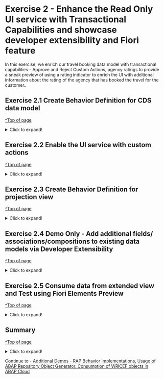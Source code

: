 # Exercise 2 - Enhance the Read Only UI service with Transactional Capabilities and showcase developer extensibility and Fiori feature

In this exercise, we enrich our travel booking data model with transactional capabilities - Approve and Reject Custom Actions, agency ratings to provide a sneak preview of using a rating indicator to enrich the UI with additional information about the rating of the agency that has booked the travel for the customer..

## Exercise 2.1 Create Behavior Definition for CDS data model
[^Top of page](#)

 <details>
 <summary>Click to expand!</summary>
  
1.	Right-click your data definition **`ZAD164_R_TRAVEL_XXX`** and select **New Behavior Definition** from the context menu.
   ![](images/AD164_E2_1_1.png)
 
2.	Maintain a description and click **`Next`**.
   - Description: _**`Behavior for Travel App XXX`**_
   - Retain **Implementation Type:** as **`Managed`**
  ![](images/AD164_E2_1_2.png)
 
3.	Select your transport request and click **`Finish`**.
   ![](images/AD164_E2_1_3.png)
  	
4.	A behavior definition for the CDS  entity with the following details should get generated
   ![](images/AD164_E2_1_4.png)
 
5.	Replace the default source code with following code snippet:

      <pre lang="ABAP">
       managed implementation in class zbp_ad164_r_travel_XXX unique;
       strict ( 2 );
       
       define behavior for zad164_r_travel_XXX alias zad164_travel_XXX
       persistent table zad164travel_XXX
       lock master
       authorization master ( global )
       etag master LocalLastChangedAt
       {
       //  create;
       //  update;
       //  delete;
         internal update;
       
         field ( readonly, numbering : managed ) TravelUUID;
       
         mapping for zad164travel_XXX
           {
             TravelUUID         = travel_uuid;
             TravelID           = travel_id;
             AgencyID           = agency_id;
             CustomerID         = customer_id;
             BeginDate          = begin_date;
             EndDate            = end_date;
             BookingFee         = booking_fee;
             TotalPrice         = total_price;
             CurrencyCode       = currency_code;
             Description        = description;
             OverallStatus      = overall_status;
             LastChangedAt      = last_changed_at;
             LocalCreatedAt     = local_created_at;
             LocalCreatedBy     = local_created_by;
             LocalLastChangedAt = local_last_changed_at;
             LocalLastChangedBy = local_last_changed_by;
           }
       }
       </pre>

6.	Save and activate the object.
7.	Bring up the Quick Assist proposals ( **`Ctrl + Shift + 1`** ) while hovering over the suggested implementation class name and select the proposal **`Create behavior implementation class zbp..`** to auto generate the behavior implementation class.
   ![](images/AD164_E2_1_5.png)
8.	Maintain a description and click **`Next`**.
   - Description: _**`Behavior implementation for ZAD164_R_TRAVEL_XXX`**_
   ![](images/AD164_E2_1_6.png)

9.	Select your transport request and click **`Finish`**.
   ![](images/AD164_E2_1_7.png)
    
10.	A behavior implementation class for the behavior definition with the following details should get generated
    ![](images/AD164_E2_1_8.png)

11.	Save and activate the object.
   
 </details>
 
## Exercise 2.2 Enable the UI service with custom actions
[^Top of page](#)

 <details>
  <summary>Click to expand!</summary>
  
After completing this exercise, you will have enabled the Travel booking approval app with **acceptTravel** and **rejectTravel** custom actions.
1.	Open the behavior definition for view **`ZAD164_R_TRAVEL_XXX`** from the project explorer and add two custom actions acceptTravel and rejectTravel.
   	The behavior definition should look like this after defining the custom actions
  	<br>![](images/AD164_E2_3_1.png)
  	
  <pre lang="ABAP">
    managed implementation in class zbp_ad164_r_travel_XXX unique;
    strict ( 2 );
    
    define behavior for zad164_r_travel_XXX alias zad164_travel_XXX
    persistent table zad164travel_XXX
    lock master
    authorization master ( global )
    etag master LocalLastChangedAt
    {
    //  create;
    //  update;
    //  delete;
    
      internal update;
    
      field ( readonly, numbering : managed ) TravelUUID;
    
      action acceptTravel result [1] $self;
      action rejectTravel result [1] $self;
    
      mapping for zad164travel_XXX
        {
          TravelUUID         = travel_uuid;
          TravelID           = travel_id;
          AgencyID           = agency_id;
          CustomerID         = customer_id;
          BeginDate          = begin_date;
          EndDate            = end_date;
          BookingFee         = booking_fee;
          TotalPrice         = total_price;
          CurrencyCode       = currency_code;
          Description        = description;
          OverallStatus      = overall_status;
          LastChangedAt      = last_changed_at;
          LocalCreatedAt     = local_created_at;
          LocalCreatedBy     = local_created_by;
          LocalLastChangedAt = local_last_changed_at;
          LocalLastChangedBy = local_last_changed_by;
        }
    } 
</pre>
    
2.	Save and active the behavior definition
3.	Use the quick assist to generate the definition for the actions defined in our behavior implementation class **`ZBP_AD164_R_TRAVEL_XXX`**
   <br>![](images/AD164_E2_3_2.png)

4.	Local class include of the behaviour implementation class **`ZBP_AD164_R_TRAVEL_XXX`** should look like this
   <br>![](images/AD164_E2_3_3.png)

5.	Save and activate the behavior implementation class.
6.	Implement action **acceptTravel**, save and activate the behavior implementation class.
   
   Define a constant **travel_status** with the status **open**, **accepted** and **rejected** in the **Local Types** of the class defintion where the action **ACCEPT** and **REJECT** is defined.
<pre lang="ABAP">
 CONSTANTS:
      BEGIN OF travel_status,
        open     TYPE c LENGTH 1 VALUE 'O', "Open
        accepted TYPE c LENGTH 1 VALUE 'A', "Accepted
        rejected TYPE c LENGTH 1 VALUE 'X', "Rejected
      END OF travel_status.
</pre>
   
 The following  is the code for *acceptTravel** action method.
 
<pre lang="ABAP">
   "Modify travel instance
    MODIFY ENTITIES OF zad164_r_travel_XXX IN LOCAL MODE
      ENTITY zad164_travel_XXX
        UPDATE FIELDS ( OverallStatus )
        WITH VALUE #( FOR key IN keys ( %tky          = key-%tky
                                        OverallStatus = travel_status-accepted ) )
      FAILED failed.

    "Read changed data for action result
    READ ENTITIES OF zad164_r_travel_XXX IN LOCAL MODE
      ENTITY zad164_travel_XXX
        ALL FIELDS WITH
        CORRESPONDING #( keys )
      RESULT DATA(travels).

    result = VALUE #( FOR travel IN travels ( %tky   = travel-%tky
                                              %param = travel ) ).
</pre>

   <br>![](images/AD164_E2_3_4.png)

7.	Implement action **rejectTravel** method, save and activate the behavior implementation class.
   
<pre lang="ABAP">
   "Modify travel instance
    MODIFY ENTITIES OF zad164_r_travel_XXX IN LOCAL MODE
      ENTITY zad164_travel_XXX
        UPDATE FIELDS ( OverallStatus )
        WITH VALUE #( FOR key IN keys ( %tky          = key-%tky
                                        OverallStatus = travel_status-rejected ) )
      FAILED failed.

    "Read changed data for action result
    READ ENTITIES OF zad164_r_travel_XXX IN LOCAL MODE
      ENTITY zad164_travel_XXX
        ALL FIELDS WITH
        CORRESPONDING #( keys )
      RESULT DATA(travels).

    result = VALUE #( FOR travel IN travels ( %tky   = travel-%tky
                                              %param = travel ) ).
</pre>

   <br>![](images/AD164_E2_3_5.png)
   
</details>

## Exercise 2.3 Create Behavior Definition for projection view
[^Top of page](#)

 <details>
  <summary>Click to expand!</summary>

1.	Right-click your projection view **`ZAD164_C_TRAVEL_XXX`** and select **New Behavior Definition** from the context menu.
  	![](images/AD164_E2_2_1.png)
  
2.	Maintain a description and click **`Next`**.
   - Description: _**`Projection Behavior implementation for ZAD164_C_TRAVEL_XXX`**_
   ![](images/AD164_E2_2_2.png)
 
3.	Select your transport request and click **`Finish`**.
   ![](images/AD164_E2_2_3.png)

4.	A projection behavior definition for the projection CDS entity with the following details should get generated
  	![](images/AD164_E2_2_4.png)
 
5.	Replace the default source code with following code snippet:

    <pre lang="ABAP">
     projection;
     strict ( 2 );
     
     define behavior for zad164_c_travel_XXX alias zad164_travel_XXX
     {
     
       use action acceptTravel;
       use action rejectTravel;
     }
     </pre>
 
6.	Save and activate the object.

7.	Test the implementation of **acceptTravel** and **rejectTravel** actions from **Preview** functionality of the UI oData service of the service binding **ZAD164_UI_TRAVEL_XXX_O4**

 Note that the buttons ACCEPT and REJECT will be active once we select a data record and on clicking the buttons, respective status will be set against
  	List should look like this before selecting a record
  	<br>![](images/AD164_E2_3_6.png)

 List should look like this after selecting a record
   <br>![](images/AD164_E2_3_7.png)

 After clicking on the Approve action button, the record details should have the Overall Status set to Accepted
   <br>![](images/AD164_E2_3_8.png)
  
</details>
 
## Exercise 2.4 Demo Only - Add additional fields/ associations/compositions to existing data models via Developer Extensibility 
[^Top of page](#)

 <details>
  <summary>Click to expand!</summary>

After completing this demo, we will have created a parent-child ( composition ) association between our Agency and Agency Review Rating entities and hence will be able to use this to calculate average rating for the agency. 
Showcase the following
 - Current Agency CDS Entity : **`ZAD164_R_AGENCY`**
 - Extend View definition on Agency Entity : **`ZAD164_R_AGENCY_EXTEND`**
 - View which is accessed as an extension : **`ZAD164_R_AGENCY_REVIEW`**
  
 </details>
 
## Exercise 2.5 Consume data from extended view and Test using Fiori Elements Preview
[^Top of page](#)

 <details>
  <summary>Click to expand!</summary>
After completing these steps you will have included a new field for average rating in the travel booking data model which consumes the data from the entity that was added as part of developer extensibility demo.

1.	Open the data definition for view **`ZAD164_R_TRAVEL_XXX`** from the project explorer and add a new association to **`ZAD164_R_AGENCY_REVIEW`** and compute the average rating for the agency from the data from association.

  	NOTE: While using the avg(... ) function, the CDS entity prompts to use **GROUP BY** clause in CDS entity -> Use the quick assist to generate the required data
The entity should now look like this
    <br>![](images/AD164_E2_5_1.png)

<pre lang="ABAP">
    @AccessControl.authorizationCheck: #NOT_REQUIRED
    @EndUserText.label: 'Data model for Travel App'
    define root view entity zad164_r_travel_XXX 
      as select from zad164travel_XXX as travel_XXX
      
      association [0..1] to zad164_r_agency             as _Agency         on $projection.AgencyId = _Agency.AgencyId
      association [0..*] to zad164_r_agency_review      as _AgencyReview   on $projection.AgencyId = _AgencyReview.AgencyId
      association [0..1] to zad164_r_customer           as _Customer       on $projection.CustomerId = _Customer.CustomerID
      association [1..1] to zad164_r_overall_status_vh  as _OverallStatus  on $projection.OverallStatus = _OverallStatus.OverallStatus
      association [0..1] to I_Currency                  as _Currency       on $projection.CurrencyCode = _Currency.Currency
    {
      key travel_uuid                           as TravelUuid,
      travel_id                                 as TravelId,
      agency_id                                 as AgencyId,
      avg( _AgencyReview.Rating as abap.fltp )  as AgencyRating,
      customer_id                               as CustomerId,
      begin_date                                as BeginDate,
      end_date                                  as EndDate,
      @Semantics.amount.currencyCode: 'CurrencyCode'
      booking_fee                               as BookingFee,
      @Semantics.amount.currencyCode: 'CurrencyCode'
      total_price                               as TotalPrice,
      currency_code                             as CurrencyCode,
      description                               as Description,
      overall_status                            as OverallStatus,
      @Semantics.user.createdBy: true
      local_created_by                          as LocalCreatedBy,
      @Semantics.systemDateTime.createdAt: true
      local_created_at                          as LocalCreatedAt,
      @Semantics.user.lastChangedBy: true
      local_last_changed_by                     as LocalLastChangedBy,
      @Semantics.systemDateTime.localInstanceLastChangedAt: true
      local_last_changed_at                     as LocalLastChangedAt,
    
      @Semantics.systemDateTime.lastChangedAt: true
      last_changed_at                           as LastChangedAt,
      
      /* Associations */
      _Agency,
      _AgencyReview,
      _Customer,
      _OverallStatus,
      _Currency
      
    }
    group by
      travel_uuid,
      travel_id,
      agency_id,
      customer_id,
      begin_date,
      end_date,
      booking_fee,
      total_price,
      currency_code,
      description,
      overall_status,
      local_created_by,
      local_created_at,
      local_last_changed_by,
      local_last_changed_at,
      last_changed_at
      </pre>

2.	Save and activate the CDS entity
3.	Open the data definition for the consumption view **`ZAD164_C_TRAVEL_XXX`** from the project explorer and add the computed average rating for the agency from the data from the CDS entity **`ZAD164_R_TRAVEL_XXX`**.

The entity should now look like this
    <br>![](images/AD164_E2_5_2.png)

<pre lang="ABAP">
      @EndUserText.label: 'Travel Projection View'
      @AccessControl.authorizationCheck: #CHECK
      
      @Metadata.allowExtensions: true
      @Search.searchable: true
      define root view entity zad164_c_travel_XXC 
        provider contract transactional_query
        as projection on zad164_r_travel_XXX
      {
        key TravelUuid,
            
            @Search.defaultSearchElement: true
            TravelId,
      
            @Search.defaultSearchElement: true
            @ObjectModel.text.element: ['AgencyName']
            AgencyId,
            _Agency.Name              as AgencyName,
            AgencyRating,
      
            @Search.defaultSearchElement: true
            @ObjectModel.text.element: ['CustomerName']
            CustomerId,
            _Customer.LastName        as CustomerName,
      
            BeginDate,
            EndDate,
      
            BookingFee,
            TotalPrice,
            CurrencyCode,
      
            Description,
      
            @ObjectModel.text.element: ['OverallStatusText']
            OverallStatus,
            _OverallStatus._Text.Text as OverallStatusText : localized,
      
            LocalLastChangedAt,
      
            _Agency,
            _AgencyReview,
            _Currency,
            _Customer,
            _OverallStatus
      }   
</pre>

4.	Save and activate the CDS entity
5.	Open the meta data definition for the consumption view **`ZAD164_C_TRAVEL_XXX`** from the project explorer and add the UI annotations for the Agency Rating.
 
   The entity should now look like this
   <br>![](images/AD164_E2_5_3.png)

<pre lang="ABAP">
      @Metadata.layer: #CORE

      @UI: { headerInfo: { typeName: 'Travel',
                           typeNamePlural: 'Travels',
                           title: { type: #STANDARD, value: 'TravelID' } },
             presentationVariant: [{ sortOrder: [{ by: 'BeginDate', direction: #DESC }
                                                ], 
                                     visualizations: [{type: #AS_LINEITEM}]  }] }
      
      annotate entity zad164_c_travel_XXX with
      {
        @UI.facet: [{ type: #IDENTIFICATION_REFERENCE }]
        @UI.hidden: true
        TravelUuid;
      
        @UI: { lineItem:       [{ position: 10 }],
               identification: [{ position: 10 }],
               selectionField: [{ position: 10 }]}
        TravelId;
      
        @UI: { lineItem:       [{ position: 20 }],
               identification: [{ position: 20 }],
               selectionField: [{ position: 20 }]}
        @Consumption.valueHelpDefinition: [{ entity : {name: 'zad164_r_agency_std_vh', element: 'AgencyId' }}]
        AgencyId;
        
        @UI: { 
        dataPoint: {
          qualifier: 'AgencyRating',
          targetValue: 5,
          visualization: #RATING,
          title: 'Agency Rating Indicator'
        },
        lineItem: [
          {
            type: #AS_DATAPOINT,
            label: 'Agency Rating Indicator',
            importance: #HIGH,
            position: 30
          }
        ],
        identification: [{ type: #AS_DATAPOINT,
                           label : 'Agency Rating Indicator',
                           importance: #HIGH,
                           position: 30 }]
        }
        AgencyRating;
      
        @UI: { lineItem:       [{ position: 40 }],
               identification: [{ position: 40 }],
               selectionField: [{ position: 40 }]}
        @Consumption.valueHelpDefinition: [{entity: {name: 'zad164_r_customer_stdvh', element: 'CustomerID' }}]
        CustomerId;
      
        @UI: { lineItem:       [{ position: 50 }],
               identification: [{ position: 50 }]}
        BeginDate;
      
        @UI: { lineItem:       [{ position: 60 }],
               identification: [{ position: 60 }]}
        EndDate;
      
        @UI: { lineItem:       [{ position: 70 }],
               identification: [{ position: 70 }]}
        BookingFee;
      
        @UI: { lineItem:       [{ position: 80 }],
               identification: [{ position: 80 }]}
        TotalPrice;
      
        @Consumption.valueHelpDefinition: [{entity: {name: 'I_CurrencyStdVH', element: 'Currency' }}]
        CurrencyCode;
      
        @UI: { lineItem:       [{ position: 90 }],
               identification: [{ position: 90 }]}
        Description;
      
        @UI: { lineItem:       [{ position: 100 },
                                { type: #FOR_ACTION, dataAction: 'acceptTravel', label: 'Accept Travel', position: 10 },
                                { type: #FOR_ACTION, dataAction: 'rejectTravel', label: 'Reject Travel', position: 20 }],
               identification: [{ position: 100 }],
               selectionField: [{ position: 100 }],
               textArrangement: #TEXT_ONLY }
        @Consumption.valueHelpDefinition: [{ entity: {name: 'zad164_r_overall_status_vh', element: 'OverallStatus' }}]
        OverallStatus;
      
        @UI.hidden: true
        OverallStatusText;
      
        @UI.hidden: true
        LocalLastChangedAt;
      
      }
</pre>

6.	Save and activate the metadata extension of the projection CDS entity
7.	Test the implementation of rating indicator from **Preview** functionality of the UI oData service of the service binding **`ZAD164_UI_TRAVEL_XXX_O4`**
    	Note that the Agency Review will be available as a Rating indicator on the list view as shown below
 
  	<br>![](images/AD164_E2_5_4.png)

8.	To understand other controls that can be used in the fiori app, go through the [Fiori Feature Showcase App Guide](https://github.com/SAP-samples/abap-platform-fiori-feature-showcase/wiki/Feature-Showcase-App-Guide).

</details>

## Summary
[^Top of page](#)

 <details>
  <summary>Click to expand!</summary>
You've now enriched our travel booking data model with transactional capabilities - Approve and Reject Custom Actions, use developer extensibility to add agency ratings to the data model and also provide a sneak preview of using a rating indicator to enrich the UI with additional information about the rating of the agency that has booked the travel for the customer..
 </details>

Continue to - [Additional Demos - RAP Behavior implementations, Usage of ABAP Repository Object Generator, Consumption of WRICEF objects in ABAP Cloud](https://github.com/SAP-samples/teched2023-AD164/blob/main/README.md#additional-demos)

